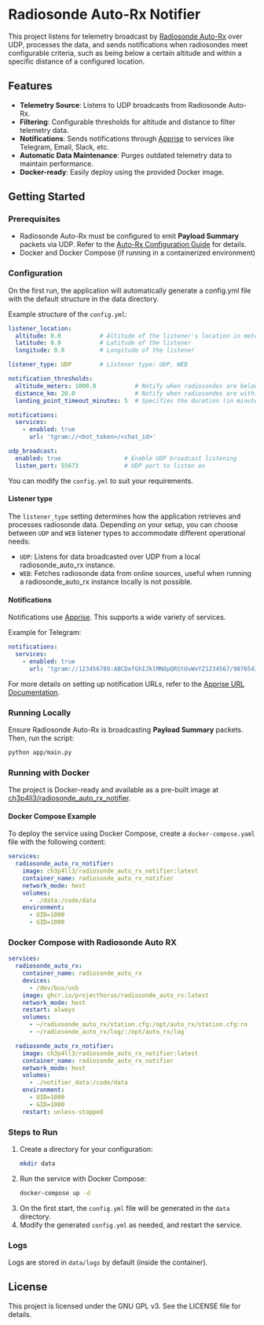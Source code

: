 # Radiosonde Auto-Rx Notifier  

This project listens for telemetry broadcast by [Radiosonde Auto-Rx](https://github.com/projecthorus/radiosonde_auto_rx) over UDP, processes the data, and sends notifications when radiosondes meet configurable criteria, such as being below a certain altitude and within a specific distance of a configured location.  

## Features  

- **Telemetry Source**: Listens to UDP broadcasts from Radiosonde Auto-Rx.  
- **Filtering**: Configurable thresholds for altitude and distance to filter telemetry data.  
- **Notifications**: Sends notifications through [Apprise](https://github.com/caronc/apprise) to services like Telegram, Email, Slack, etc.  
- **Automatic Data Maintenance**: Purges outdated telemetry data to maintain performance.  
- **Docker-ready**: Easily deploy using the provided Docker image.  

## Getting Started  

### Prerequisites  

- Radiosonde Auto-Rx must be configured to emit **Payload Summary** packets via UDP. Refer to the [Auto-Rx Configuration Guide](https://github.com/projecthorus/radiosonde_auto_rx/wiki/Configuration-Settings#horus-udp-payload-summary-output) for details.  
- Docker and Docker Compose (if running in a containerized environment)  

### Configuration  

On the first run, the application will automatically generate a config.yml file with the default structure in the data directory.

Example structure of the `config.yml`:

```yaml  
listener_location:  
  altitude: 0.0           # Altitude of the listener's location in meters  
  latitude: 0.0           # Latitude of the listener  
  longitude: 0.0          # Longitude of the listener  

listener_type: UDP        # Listener type: UDP, WEB

notification_thresholds:  
  altitude_meters: 1000.0           # Notify when radiosondes are below this altitude (meters)  
  distance_km: 20.0                 # Notify when radiosondes are within this distance (kilometers)  
  landing_point_timeout_minutes: 5  # Specifies the duration (in minutes) of inactivity after which the landing point is sent. 0 = Disabled

notifications:  
  services:  
    - enabled: true  
      url: 'tgram://<bot_token>/<chat_id>'  

udp_broadcast:  
  enabled: true                  # Enable UDP broadcast listening  
  listen_port: 55673             # UDP port to listen on  
``` 
You can modify the `config.yml` to suit your requirements.

#### Listener type
The `listener_type` setting determines how the application retrieves and processes radiosonde data. 
Depending on your setup, you can choose between `UDP` and `WEB` listener types to accommodate different operational needs:

- `UDP`: Listens for data broadcasted over UDP from a local radiosonde_auto_rx instance.
- `WEB`: Fetches radiosonde data from online sources, useful when running a radiosonde_auto_rx instance locally is not possible.

#### Notifications  

Notifications use [Apprise](https://github.com/caronc/apprise). This supports a wide variety of services.  

Example for Telegram:  
```yaml  
notifications:  
  services:  
    - enabled: true  
      url: 'tgram://123456789:ABCDefGhIJklMNOpQRStUvWxYZ1234567/987654321'  
```  

For more details on setting up notification URLs, refer to the [Apprise URL Documentation](https://github.com/caronc/apprise#urls).  

### Running Locally  

Ensure Radiosonde Auto-Rx is broadcasting **Payload Summary** packets. Then, run the script:  

```bash  
python app/main.py
```  

### Running with Docker  

The project is Docker-ready and available as a pre-built image at [ch3p4ll3/radiosonde_auto_rx_notifier](https://hub.docker.com/r/ch3p4ll3/radiosonde_auto_rx_notifier).  

#### Docker Compose Example  

To deploy the service using Docker Compose, create a `docker-compose.yaml` file with the following content:  

```yaml  
services:  
  radiosonde_auto_rx_notifier:  
    image: ch3p4ll3/radiosonde_auto_rx_notifier:latest  
    container_name: radiosonde_auto_rx_notifier  
    network_mode: host  
    volumes:  
      - ./data:/code/data  
    environment:  
      - UID=1000  
      - GID=1000  
```  

### Docker Compose with Radiosonde Auto RX
```yaml
services:
  radiosonde_auto_rx:
    container_name: radiosonde_auto_rx
    devices:
      - /dev/bus/usb
    image: ghcr.io/projecthorus/radiosonde_auto_rx:latest
    network_mode: host
    restart: always
    volumes:
      - ~/radiosonde_auto_rx/station.cfg:/opt/auto_rx/station.cfg:ro
      - ~/radiosonde_auto_rx/log/:/opt/auto_rx/log

  radiosonde_auto_rx_notifier:
    image: ch3p4ll3/radiosonde_auto_rx_notifier:latest
    container_name: radiosonde_auto_rx_notifier
    network_mode: host
    volumes:
      - ./notifier_data:/code/data
    environment:
      - UID=1000
      - GID=1000
    restart: unless-stopped

```  

### Steps to Run  

1. Create a directory for your configuration:  
   ```bash  
   mkdir data  
   ```  
2. Run the service with Docker Compose:  
   ```bash  
   docker-compose up -d
   ```  
3. On the first start, the `config.yml` file will be generated in the `data` directory.  
4. Modify the generated `config.yml` as needed, and restart the service.  

### Logs  

Logs are stored in `data/logs` by default (inside the container). 

## License  

This project is licensed under the GNU GPL v3. See the LICENSE file for details.
